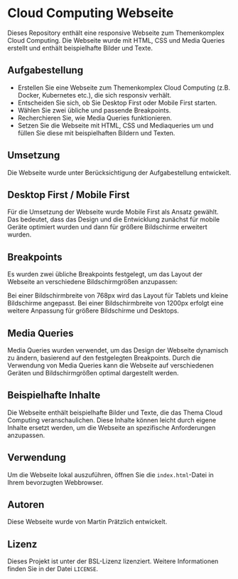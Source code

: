 # Cloud Computing Webseite
Dieses Repository enthält eine responsive Webseite zum Themenkomplex Cloud Computing. Die Webseite wurde mit HTML, CSS und Media Queries erstellt und enthält beispielhafte Bilder und Texte.

## Aufgabestellung
- Erstellen Sie eine Webseite zum Themenkomplex Cloud Computing (z.B. Docker, Kubernetes etc.), die sich responsiv verhält.
- Entscheiden Sie sich, ob Sie Desktop First oder Mobile First starten.
- Wählen Sie zwei übliche und passende Breakpoints.
- Recherchieren Sie, wie Media Queries funktionieren.
- Setzen Sie die Webseite mit HTML, CSS und Mediaqueries um und füllen Sie diese mit beispielhaften Bildern und Texten.

## Umsetzung
Die Webseite wurde unter Berücksichtigung der Aufgabestellung entwickelt.

## Desktop First / Mobile First
Für die Umsetzung der Webseite wurde Mobile First als Ansatz gewählt. Das bedeutet, dass das Design und die Entwicklung zunächst für mobile Geräte optimiert wurden und dann für größere Bildschirme erweitert wurden.

## Breakpoints
Es wurden zwei übliche Breakpoints festgelegt, um das Layout der Webseite an verschiedene Bildschirmgrößen anzupassen:

Bei einer Bildschirmbreite von 768px wird das Layout für Tablets und kleine Bildschirme angepasst.
Bei einer Bildschirmbreite von 1200px erfolgt eine weitere Anpassung für größere Bildschirme und Desktops.

## Media Queries
Media Queries wurden verwendet, um das Design der Webseite dynamisch zu ändern, basierend auf den festgelegten Breakpoints. Durch die Verwendung von Media Queries kann die Webseite auf verschiedenen Geräten und Bildschirmgrößen optimal dargestellt werden.

## Beispielhafte Inhalte
Die Webseite enthält beispielhafte Bilder und Texte, die das Thema Cloud Computing veranschaulichen. Diese Inhalte können leicht durch eigene Inhalte ersetzt werden, um die Webseite an spezifische Anforderungen anzupassen.

## Verwendung
Um die Webseite lokal auszuführen, öffnen Sie die `index.html`-Datei in Ihrem bevorzugten Webbrowser.

## Autoren
Diese Webseite wurde von Martin Prätzlich entwickelt.

## Lizenz
Dieses Projekt ist unter der BSL-Lizenz lizenziert. Weitere Informationen finden Sie in der Datei `LICENSE`.